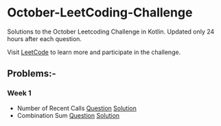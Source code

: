 # October-LeetCoding-Challenge
Solutions to the October Leetcoding Challenge in Kotlin. Updated only 24 hours after each question.

Visit [LeetCode](https://leetcode.com/) to learn more and participate in the challenge.

## Problems:-
### Week 1
- Number of Recent Calls [Question]() [Solution]()
- Combination Sum [Question]() [Solution]()
